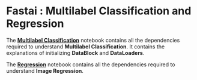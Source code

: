# **Fastai : Multilabel Classification and Regression**

The [**Multilabel Classification**](https://github.com/ThinamXx/Fastai/blob/main/5.%20MultilabelClassification%20Regression/MultilabelClassification.ipynb) notebook contains all the dependencies required to understand **Multilabel Classification**. It contains the explanations of initializing **DataBlock** and **DataLoaders**. 

The [**Regression**](https://github.com/ThinamXx/Fastai/blob/main/5.%20MultilabelClassification%20Regression/Regression.ipynb) notebook contains all the dependencies required to understand **Image Regression**. 
